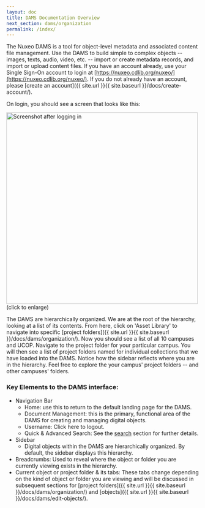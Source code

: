 ```yaml
---
layout: doc
title: DAMS Documentation Overview
next_section: dams/organization
permalink: /index/
---
```


The Nuxeo DAMS is a tool for object-level metadata and associated content file management. Use the DAMS to build simple to complex objects -- images, texts, audio, video, etc. -- import or create metadata records, and import or upload content files. If you have an account already, use your Single Sign-On account to login at [https://nuxeo.cdlib.org/nuxeo/](https://nuxeo.cdlib.org/nuxeo/). If you do not already have an account, please [create an account]({{ site.url }}{{ site.baseurl }}/docs/create-account/).

On login, you should see a screen that looks like this: 

<a class="img-popup" href="{{ site.url }}{{ site.baseurl }}/images/1_on-login.png">
  <img src="{{ site.url }}{{ site.baseurl }}/images/1_on-login.png" alt="Screenshot after logging in" style="width: 500px">
</a>
<br>(click to enlarge)

The DAMS are hierarchically organized. We are at the root of the hierarchy, looking at a list of its contents. From here, click on 'Asset Library' to navigate into specific [project folders]({{ site.url }}{{ site.baseurl }}/docs/dams/organization/). Now you should see a list of all 10 campuses and UCOP. Navigate to the project folder for your particular campus. You will then see a list of project folders named for individual collections that we have loaded into the DAMS. Notice how the sidebar reflects where you are in the hierarchy. Feel free to explore the your campus' project folders -- and other campuses' folders. 

### Key Elements to the DAMS interface:

- Navigation Bar
  - Home: use this to return to the default landing page for the DAMS.
  - Document Management: this is the primary, functional area of the DAMS for creating and managing digital objects.
  - Username: Click here to logout.
  - Quick & Advanced Search: See the [search]() section for further details. 
- Sidebar
  - Digital objects within the DAMS are hierarchically organized. By default, the sidebar displays this hierarchy.
- Breadcrumbs: Used to reveal where the object or folder you are currently viewing exists in the hierarchy.
- Current object or project folder & its tabs: These tabs change depending on the kind of object or folder you are viewing and will be discussed in subsequent sections for [project folders]({{ site.url }}{{ site.baseurl }}/docs/dams/organization/) and [objects]({{ site.url }}{{ site.baseurl }}/docs/dams/edit-objects/).